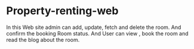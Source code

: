 # Property-renting-web
In this Web site admin can add, update, fetch and delete the room. And confirm the booking Room status. And User can view , book the room and read the blog about the room.
